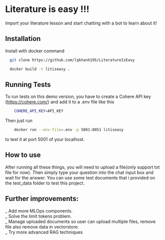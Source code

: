 
# Literature is easy !!!

Import your literature lesson and start chatting with a bot to learn about it!


## Installation

Install with docker command

```bash
  git clone https://github.com/lqkhanh195/LiteratureIsEasy

  docker build -t litiseasy .
```
    
## Running Tests

To run tests on this demo version, you have to create a Cohere API key (https://cohere.com/) and add it to a .env file like this

```bash
    COHERE_API_KEY=API_KEY
```

Then just run 

```bash
    docker run --env-file=.env -p 5001:8051 litiseasy
```

to test it at port 5001 of your localhost.

## How to use

After running all these things, you will need to upload a file(only support txt file for now). Then simply type your question into the chat input box and wait for the answer. You can use some test documents that i provided on the test_data folder to test this project.

## Further improvements:
_ Add more MLOps components.  
_ Solve the limit tokens problem.  
_ Manage uploaded documents so user can upload multiple files, remove file also remove data in vectorstore.  
_ Try more advanced RAG techniques  
  
